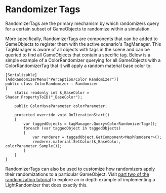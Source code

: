 # Randomizer Tags

RandomizerTags are the primary mechanism by which randomizers query for a certain subset of GameObjects to randomize within a simulation.

More specifically, RandomizerTags are components that can be added to GameObjects to register them with the active scenario's TagManager. This TagManager is aware of all objects with tags in the scene and can be queried to find all GameObjects that contain a specific tag. Below is a simple example of a ColorRandomizer querying for all GameObjects with a ColorRandomizerTag that it will apply a random material base color to:

```
[Serializable]
[AddRandomizerMenu("Perception/Color Randomizer")]
public class ColorRandomizer : Randomizer
{
    static readonly int k_BaseColor = Shader.PropertyToID("_BaseColor");

    public ColorHsvaParameter colorParameter;

    protected override void OnIterationStart()
    {
        var taggedObjects = tagManager.Query<ColorRandomizerTag>();
        foreach (var taggedObject in taggedObjects)
        {
            var renderer = taggedObject.GetComponent<MeshRenderer>();
            renderer.material.SetColor(k_BaseColor, colorParameter.Sample());
        }
    }
}
```

RandomizerTags can also be used to customize how randomizers apply their randomizations to a particular GameObject. Visit [part two of the randomization tutorial]() to explore an in depth example of implementing a LightRandomizer that does exactly this.

